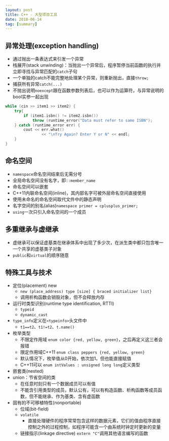 ```yaml
---
layout: post
title: C++ - 大型项目工具
date: 2018-06-14
tag: [summary]
---
```


## 异常处理(exception handling)
* 通过抛出一条表达式来引发一个异常
* 栈展开(stack unwinding)：当抛出一个异常后，程序暂停当前函数的执行并立即寻找与异常匹配的`catch`子句
* 一个单独的catch不能完整地处理某个异常，则重新抛出，直接`throw;`
* 捕获所有异常`catch(...)`
* 不抛出说明`noexcept`跟在函数参数列表后，也可以作为运算符，与异常说明的bool实参一起出现

```cpp
while (cin >> item1 >> item2) {
    try{
        if (item1.isbn() != item2.isbn())
            throw (runtime_error("Data must refer to same ISBN");
    } catch (runtime_error err) {
        cout << err.what()
                << "\nTry Again? Enter Y or N" << endl;
    }
}
```

## 命名空间
* `namespace`命名空间结束后无需分号
* 全局命名空间没有名字，即`::member_name`
* 命名空间可以嵌套
* C++11内联命名空间(inline)，其内部名字可被外层命名空间直接使用
* 使用未命名的命名空间取代文件中的静态声明
* 名字空间的别名(alias)`namespace primer = cplusplus_primer;`
* `using`一次只引入命名空间的一个成员

## 多重继承与虚继承
* 虚继承可以保证虚基类在继承体系中出现了多少次，在派生类中都只包含唯一一个共享的虚基类子对象
* `public`和`virtual`的顺序随意

## 特殊工具与技术
* 定位(placement) new
	* `new (place_address) type [size] { braced initializer list}`
	* 调用析构函数会销毁对象，但不会释放内存
* 运行时类型识别(runtime type identification, RTTI)
	* `typeid`
	* `dynamic_cast`
* `type_info`定义在`<typeinfo>`头文件中
	* `t1==t2`、`t1!=t2`、`t.name()`
* 枚举类型
	* 不限定作用域 `enum color {red, yellow, green}`，之后再定义这三者会报错
	* 限定作用域C++11 `enum class peppers {red, yellow, green}`
	* 默认情况下，枚举值从0开始，依次加1，但也能直接赋值
	* C++11可以 `enum intValues : unsigned long long`定义类型
* 嵌套类(nested)
* union：节省空间的类
	* 在任意时刻只有一个数据成员可以有值
	* 不能含引用类型的成员，默认公有，可以有构造函数、析构函数等成员函数，但不能继承、作为基类、含有虚函数
* 固有的不可移植特性(nonportable)
	* 位域(bit-field)
	* `volatile`
		* 直接处理硬件的程序常常包含这样的数据元素，它们的值由程序直接控制之外的过程控制，如程序可能含一个由系统时钟定时更新的变量
	* 链接指示(linkage directive) `extern "C"`调用其他语言编写的函数